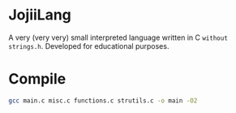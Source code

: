 # JojiiLang
A very (very very) small interpreted language written in C `without strings.h`. Developed for educational purposes.

# Compile 
```bash
gcc main.c misc.c functions.c strutils.c -o main -O2
```